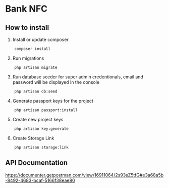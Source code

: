 # Bank NFC

## How to install
1. Install or update composer
```
    composer install
```

2. Run migrations
```
    php artisan migrate
```

3. Run database seeder for super admin credentionals, email and password will be displayed in the console
```
    php artisan db:seed
``` 

4. Generate passport keys for the project
```
    php artisan passport:install
```
5. Create new project keys
```
    php artisan key:generate
```
6. Create Storage Link
```
    php artisan storage:link
```
## API Documentation
https://documenter.getpostman.com/view/16911064/2s93sZ5tfG#e3a68a5b-8492-4683-bcaf-5166f38eae80



